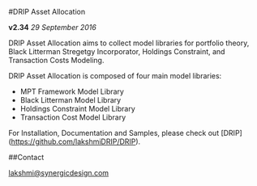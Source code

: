#DRIP Asset Allocation

**v2.34**  *29 September 2016*

DRIP Asset Allocation aims to collect model libraries for portfolio theory, Black Litterman Stregetgy Incorporator, Holdings Constraint, and Transaction Costs Modeling.

DRIP Asset Allocation is composed of four main model libraries:
 * MPT Framework Model Library
 * Black Litterman Model Library
 * Holdings Constraint Model Library
 * Transaction Cost Model Library

For Installation, Documentation and Samples, please check out [DRIP] (https://github.com/lakshmiDRIP/DRIP).


##Contact

lakshmi@synergicdesign.com
